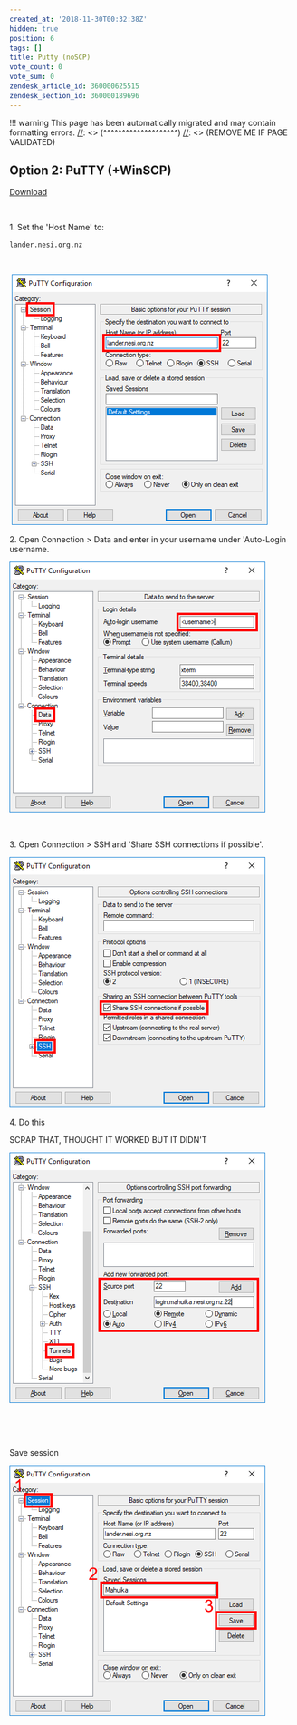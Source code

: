 ```yaml
---
created_at: '2018-11-30T00:32:38Z'
hidden: true
position: 6
tags: []
title: Putty (noSCP)
vote_count: 0
vote_sum: 0
zendesk_article_id: 360000625515
zendesk_section_id: 360000189696
---
```




[//]: <> (REMOVE ME IF PAGE VALIDATED)
[//]: <> (vvvvvvvvvvvvvvvvvvvv)
!!! warning
    This page has been automatically migrated and may contain formatting errors.
[//]: <> (^^^^^^^^^^^^^^^^^^^^)
[//]: <> (REMOVE ME IF PAGE VALIDATED)

## Option 2: PuTTY (+WinSCP)

[Download](https://www.chiark.greenend.org.uk/~sgtatham/putty/latest.html)

 

1\. Set the 'Host Name' to:

``` sl
lander.nesi.org.nz
```

 

 ![putty1.png](../../assets/images/Putty_noSCP.png)

2\. Open Connection &gt; Data and enter in your username under
'Auto-Login username. 

![putty2.png](../../assets/images/Putty_noSCP_0.png)

 

3\. Open Connection &gt; SSH and 'Share SSH connections if possible'.

![putty4.png](../../assets/images/Putty_noSCP_1.png)

4\. Do this

SCRAP THAT, THOUGHT IT WORKED BUT IT DIDN'T

![putty5.png](../../assets/images/Putty_noSCP_2.png)

 

 

Save session

![putty3.png](../../assets/images/Putty_noSCP_3.png)
